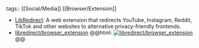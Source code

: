 tags:: [[Social/Media]] [[Browser/Extension]]

- [LibRedirect](https://libredirect.github.io/): A web extension that redirects YouTube, Instagram, Reddit, TikTok and other websites to alternative privacy-friendly frontends.
- [libredirect/browser_extension](https://github.com/libredirect/browser_extension)
  @@html: <a href="https://github.com/libredirect/browser_extension/"><img src="https://github-readme-stats-astronomer.vercel.app/api/pin/?username=libredirect&repo=browser_extension&theme=tokyonight" alt="libredirect/browser_extension"/></a>@@